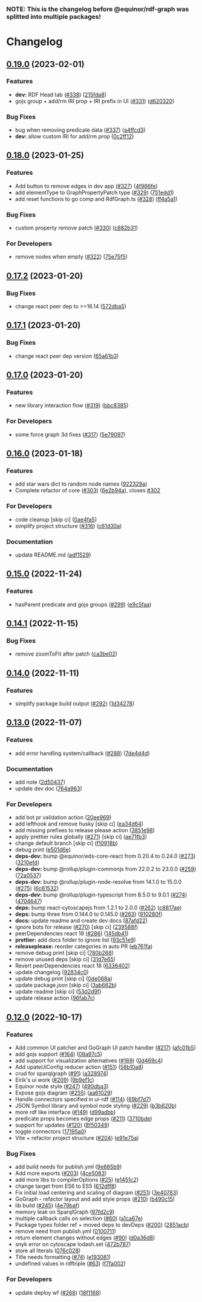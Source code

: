 ### NOTE: This is the changelog before @equinor/rdf-graph was splitted into multiple packages!
# Changelog

## [0.19.0](https://github.com/equinor/rdf-graph/compare/v0.18.0...v0.19.0) (2023-02-01)


### Features

* **dev:** RDF Head tab ([#338](https://github.com/equinor/rdf-graph/issues/338)) ([215fda8](https://github.com/equinor/rdf-graph/commit/215fda8efc03a270005e349c1a2defb64c97eecf))
* gojs group + add/rm IRI prop + IRI prefix in UI ([#331](https://github.com/equinor/rdf-graph/issues/331)) ([d620320](https://github.com/equinor/rdf-graph/commit/d6203208b3c7dd58b01ed6a3239c69347c1c9086))


### Bug Fixes

* bug when removing predicate data ([#337](https://github.com/equinor/rdf-graph/issues/337)) ([a4ffcd3](https://github.com/equinor/rdf-graph/commit/a4ffcd36985ebec6a0e3fe0384a3b8d0a8f20f9b))
* **dev:** allow custom IRI for add/rm prop ([0c2ff12](https://github.com/equinor/rdf-graph/commit/0c2ff12cff96888c2e139090efd95b9b6ad3a90b))

## [0.18.0](https://github.com/equinor/rdf-graph/compare/v0.17.2...v0.18.0) (2023-01-25)


### Features

* Add button to remove edges in dev app ([#327](https://github.com/equinor/rdf-graph/issues/327)) ([4f986fe](https://github.com/equinor/rdf-graph/commit/4f986fe2c2fb3d8851229cee98347e027c080e84))
* add elementType to GraphPropertyPatch type ([#329](https://github.com/equinor/rdf-graph/issues/329)) ([751edd1](https://github.com/equinor/rdf-graph/commit/751edd10e228cd0f9f3c0a56ff8f6a36e1c12bc4))
* add reset functions to go comp and RdfGraph.ts ([#328](https://github.com/equinor/rdf-graph/issues/328)) ([ff4a5a1](https://github.com/equinor/rdf-graph/commit/ff4a5a14ef679fc4ca77d2ddb713f318b6c62612))


### Bug Fixes

* custom property remove patch ([#330](https://github.com/equinor/rdf-graph/issues/330)) ([c882b31](https://github.com/equinor/rdf-graph/commit/c882b3181459e5921e5ebca4fa67b9d37f145c69))


### For Developers

* remove nodes when empty ([#322](https://github.com/equinor/rdf-graph/issues/322)) ([75e75f5](https://github.com/equinor/rdf-graph/commit/75e75f5ff57ddf6c4959f2dbc75968112ecc04ea))

## [0.17.2](https://github.com/equinor/rdf-graph/compare/v0.17.1...v0.17.2) (2023-01-20)


### Bug Fixes

* change react peer dep to &gt;=16.14 ([572dba5](https://github.com/equinor/rdf-graph/commit/572dba50aa613486bff847b6668fd96880a2bc11))

## [0.17.1](https://github.com/equinor/rdf-graph/compare/v0.17.0...v0.17.1) (2023-01-20)


### Bug Fixes

* change react peer dep version ([65a61b3](https://github.com/equinor/rdf-graph/commit/65a61b38e5c97de1478c4e5fd8dd53a257faaf7c))

## [0.17.0](https://github.com/equinor/rdf-graph/compare/v0.16.0...v0.17.0) (2023-01-20)


### Features

* new library interaction flow ([#319](https://github.com/equinor/rdf-graph/issues/319)) ([bbc8385](https://github.com/equinor/rdf-graph/commit/bbc8385b692539096443bfabe0a0a431f0e0ab98))


### For Developers

* some force graph 3d fixes ([#317](https://github.com/equinor/rdf-graph/issues/317)) ([5e79097](https://github.com/equinor/rdf-graph/commit/5e79097dbf86f0ba38745c49eb89c63bbc5c7249))

## [0.16.0](https://github.com/equinor/rdf-graph/compare/v0.15.1...v0.16.0) (2023-01-18)


### Features

* add star wars dict to random node names ([922329a](https://github.com/equinor/rdf-graph/commit/922329a4e60a3dcbc6f9a784acda127f18755f29))
* Complete refactor of core ([#303](https://github.com/equinor/rdf-graph/issues/303)) ([6e2b94a](https://github.com/equinor/rdf-graph/commit/6e2b94aa082ac9437160d4773c4550d1db104959)), closes [#302](https://github.com/equinor/rdf-graph/issues/302)


### For Developers

* code cleanup [skip ci] ([0ae4fa5](https://github.com/equinor/rdf-graph/commit/0ae4fa53c1925f424a3cf643465e443fcd1ebcfe))
* simplify project structure ([#316](https://github.com/equinor/rdf-graph/issues/316)) ([c61d30a](https://github.com/equinor/rdf-graph/commit/c61d30a2aa108901a6c711f3f2b2bbe31cae2df8))


### Documentation

* update README.md ([adf1529](https://github.com/equinor/rdf-graph/commit/adf152906dff3bfdbf1305983a91c784b58ea83b))

## [0.15.0](https://github.com/equinor/rdf-graph/compare/v0.14.1...v0.15.0) (2022-11-24)


### Features

* hasParent predicate and gojs groups ([#299](https://github.com/equinor/rdf-graph/issues/299)) ([e9c5faa](https://github.com/equinor/rdf-graph/commit/e9c5faa6dcde426ffb1e4f03de3d35c87aad03ba))

## [0.14.1](https://github.com/equinor/rdf-graph/compare/v0.14.0...v0.14.1) (2022-11-15)


### Bug Fixes

* remove zoomToFit after patch ([ca3be02](https://github.com/equinor/rdf-graph/commit/ca3be020ae49e95a97c186a49bfcd38429ef6192))

## [0.14.0](https://github.com/equinor/rdf-graph/compare/v0.13.0...v0.14.0) (2022-11-11)


### Features

* simplify package build output ([#292](https://github.com/equinor/rdf-graph/issues/292)) ([1d34278](https://github.com/equinor/rdf-graph/commit/1d34278ba248c356d87bf22c44fb44c1b28ff71d))

## [0.13.0](https://github.com/equinor/rdf-graph/compare/v0.12.0...v0.13.0) (2022-11-07)


### Features

* add error handling system/callback ([#288](https://github.com/equinor/rdf-graph/issues/288)) ([7de4d4d](https://github.com/equinor/rdf-graph/commit/7de4d4dd08c086154afc871ca63609a7ef6a544b))


### Documentation

* add note ([2d50437](https://github.com/equinor/rdf-graph/commit/2d5043752c86671d1fe5b14b766d0e1723fca9a8))
* update dev doc ([764a963](https://github.com/equinor/rdf-graph/commit/764a9630f273ec0c1fbe381902df445175ab7745))


### For Developers

* add bot pr validation action ([20ee969](https://github.com/equinor/rdf-graph/commit/20ee969e03edd8481701be5b81094d4cb1909d81))
* add lefthook and remove husky [skip ci] ([ea34d64](https://github.com/equinor/rdf-graph/commit/ea34d64b14c597dec1c1e55adbaaf5d39d298b32))
* add missing prefixes to release please action ([3851e98](https://github.com/equinor/rdf-graph/commit/3851e98c27ab0c230fabc4a516d28291f2158e10))
* apply prettier rules globally ([#271](https://github.com/equinor/rdf-graph/issues/271)) [skip ci] ([ae71fb3](https://github.com/equinor/rdf-graph/commit/ae71fb3d9b0243d85a55183a18e6ff4c3be22595))
* change default branch [skip ci] ([f10918b](https://github.com/equinor/rdf-graph/commit/f10918bbbf9fe6b940521d99a231e128f0a1be3b))
* debug print ([e501d6e](https://github.com/equinor/rdf-graph/commit/e501d6ef3b688ca366d8145efeac7e793c2ab673))
* **deps-dev:** bump @equinor/eds-core-react from 0.20.4 to 0.24.0 ([#273](https://github.com/equinor/rdf-graph/issues/273)) ([3210efd](https://github.com/equinor/rdf-graph/commit/3210efd2654af9f5f488a6cf087d0c2e742f6fd7))
* **deps-dev:** bump @rollup/plugin-commonjs from 22.0.2 to 23.0.0 ([#259](https://github.com/equinor/rdf-graph/issues/259)) ([72a0537](https://github.com/equinor/rdf-graph/commit/72a05371168761d8f37b8400365ccacc44351c90))
* **deps-dev:** bump @rollup/plugin-node-resolve from 14.1.0 to 15.0.0 ([#275](https://github.com/equinor/rdf-graph/issues/275)) ([6c61532](https://github.com/equinor/rdf-graph/commit/6c615327879bb03ce6faba9b74578ad142e69e38))
* **deps-dev:** bump @rollup/plugin-typescript from 8.5.0 to 9.0.1 ([#274](https://github.com/equinor/rdf-graph/issues/274)) ([4704647](https://github.com/equinor/rdf-graph/commit/4704647e4de56584e5092a615b0d48fbd0523d1d))
* **deps:** bump react-cytoscapejs from 1.2.1 to 2.0.0 ([#262](https://github.com/equinor/rdf-graph/issues/262)) ([c8817ae](https://github.com/equinor/rdf-graph/commit/c8817aef7433c74f14db3eb75da0ea3734623800))
* **deps:** bump three from 0.144.0 to 0.145.0 ([#263](https://github.com/equinor/rdf-graph/issues/263)) ([910280f](https://github.com/equinor/rdf-graph/commit/910280fd3bfef59ea23144bc935df1101fa1dc1f))
* **docs:** update readme and create dev docs ([87afd22](https://github.com/equinor/rdf-graph/commit/87afd224c0e52b761865a1c7af8ea7ebbd6ce8b4))
* ignore bots for release ([#270](https://github.com/equinor/rdf-graph/issues/270)) [skip ci] ([239588f](https://github.com/equinor/rdf-graph/commit/239588fb2fd25b89058b0afd5c82534c369bcc93))
* peerDependencies react 18 ([#286](https://github.com/equinor/rdf-graph/issues/286)) ([145db41](https://github.com/equinor/rdf-graph/commit/145db4125dbde68d4e846c2feb861e49d7685f4b))
* **prettier:** add docs folder to ignore list ([93c51e9](https://github.com/equinor/rdf-graph/commit/93c51e92fcf4686387db051771fcb27360d82132))
* **releaseplease:** reorder categories in auto PR ([eb761fa](https://github.com/equinor/rdf-graph/commit/eb761faa2b98f6e09bceceb33c722e8567c3d7fe))
* remove debug print [skip ci] ([780b268](https://github.com/equinor/rdf-graph/commit/780b268835e6f29bb6c2e2c1d219aca43e0b7733))
* remove unused deps [skip ci] ([31d7e65](https://github.com/equinor/rdf-graph/commit/31d7e6524978a30a69ac9e072687c0005fcba677))
* Revert peerDependencies react 18 ([6336402](https://github.com/equinor/rdf-graph/commit/633640287c43767b161a3387acd4a35d52071479))
* update changelog ([92834c0](https://github.com/equinor/rdf-graph/commit/92834c0cf294ac482ff74c5809d869abcca4e1e6))
* update debug print [skip ci] ([0de068a](https://github.com/equinor/rdf-graph/commit/0de068aa1a12a35cf08d4bd0f48869c2b8a8858f))
* update package.json [skip ci] ([3ab662b](https://github.com/equinor/rdf-graph/commit/3ab662be13541312806128dd1580a2f049964756))
* update readme [skip ci] ([53d2d9f](https://github.com/equinor/rdf-graph/commit/53d2d9f005af80b2ef0ebea9c16ddf304a64ffd4))
* update release action ([96fab7c](https://github.com/equinor/rdf-graph/commit/96fab7c6c60e125358c7520ac0d2d6d5ea6eed15))

## [0.12.0](https://github.com/equinor/rdf-graph/compare/v1.0.0...v0.12.0) (2022-10-17)


### Features

* Add common UI patcher and GoGraph UI patch handler ([#217](https://github.com/equinor/rdf-graph/issues/217)) ([afc01b5](https://github.com/equinor/rdf-graph/commit/afc01b59d5094ddcda88004f7c4ac942596931ac))
* add gojs support ([#164](https://github.com/equinor/rdf-graph/issues/164)) ([08a97c5](https://github.com/equinor/rdf-graph/commit/08a97c5f38f3859718e385356bc90491022c929b))
* add support for visualization alternatives ([#169](https://github.com/equinor/rdf-graph/issues/169)) ([0d469c4](https://github.com/equinor/rdf-graph/commit/0d469c454003269fefcbf33c1e044eee31d3adb5))
* Add upateUiConfig reducer action ([#151](https://github.com/equinor/rdf-graph/issues/151)) ([58b10a8](https://github.com/equinor/rdf-graph/commit/58b10a8f121ff0b5b04e254b4c666a328b8c0ac5))
* crud for sparqlgraph ([#91](https://github.com/equinor/rdf-graph/issues/91)) ([a328974](https://github.com/equinor/rdf-graph/commit/a328974ab17478b5e36643abdfb87d06227c177d))
* Eirik's ui work ([#209](https://github.com/equinor/rdf-graph/issues/209)) ([9b9ef1c](https://github.com/equinor/rdf-graph/commit/9b9ef1cdb2bb5e622b647749dd52617cbc6ef03e))
* Equinor node style ([#247](https://github.com/equinor/rdf-graph/issues/247)) ([490dba3](https://github.com/equinor/rdf-graph/commit/490dba35b958294a3b33cd6e48c2ed324d42538b))
* Expose gojs diagram ([#255](https://github.com/equinor/rdf-graph/issues/255)) ([aa61029](https://github.com/equinor/rdf-graph/commit/aa61029e88e804a132586c1594cd253ab74cc49c))
* Handle connectors specified in ui-rdf ([#114](https://github.com/equinor/rdf-graph/issues/114)) ([69bf7d7](https://github.com/equinor/rdf-graph/commit/69bf7d765bc89c1da9568dd628203ccdf3b912af))
* JSON Symbol library and symbol node styling ([#229](https://github.com/equinor/rdf-graph/issues/229)) ([b3b620b](https://github.com/equinor/rdf-graph/commit/b3b620bca9ccafbffbac4e25bd9bf6f7b6cc918a))
* more rdf like interface ([#149](https://github.com/equinor/rdf-graph/issues/149)) ([d99adbb](https://github.com/equinor/rdf-graph/commit/d99adbb2d96fa1058d07ddfd32f24bc165e2b978))
* predicate props becomes edge props ([#211](https://github.com/equinor/rdf-graph/issues/211)) ([3710bde](https://github.com/equinor/rdf-graph/commit/3710bdec7967b20faca73c30d2e6a7fb068fa530))
* support for updates ([#120](https://github.com/equinor/rdf-graph/issues/120)) ([8f50349](https://github.com/equinor/rdf-graph/commit/8f5034998069d1a317675e9828e88a29b4e51c0e))
* toggle connectors ([17195a0](https://github.com/equinor/rdf-graph/commit/17195a02186d6f5a2cf23b55cb5d970f55cff683))
* Vite + refactor project structure ([#204](https://github.com/equinor/rdf-graph/issues/204)) ([e91e75a](https://github.com/equinor/rdf-graph/commit/e91e75a89f801272723da641841377b4a93493bc))


### Bug Fixes

* add build needs for publish.yml ([9e885b9](https://github.com/equinor/rdf-graph/commit/9e885b903afc2c4e72358bfded64b82ea5762a83))
* Add more exports ([#203](https://github.com/equinor/rdf-graph/issues/203)) ([4ce5083](https://github.com/equinor/rdf-graph/commit/4ce5083ea264e6112781f2bc4856cb341e230026))
* add more libs to compilerOptions ([#25](https://github.com/equinor/rdf-graph/issues/25)) ([e1451c2](https://github.com/equinor/rdf-graph/commit/e1451c2cef367afa1539dfaeed185d913cb88fca))
* change target from ES6 to ES5 ([612dff8](https://github.com/equinor/rdf-graph/commit/612dff835f3dccd2efa7bae28dec5874f31e4f55))
* Fix initial load centering and scaling of diagram ([#251](https://github.com/equinor/rdf-graph/issues/251)) ([3e40783](https://github.com/equinor/rdf-graph/commit/3e40783913216630b42ab7bceb32a2465cbabb99))
* GoGraph - refactor layout and add style props ([#210](https://github.com/equinor/rdf-graph/issues/210)) ([b490c15](https://github.com/equinor/rdf-graph/commit/b490c15eb9ca0ab786a0ce5ce3b24d4dc1deeda6))
* lib build  ([#245](https://github.com/equinor/rdf-graph/issues/245)) ([4e79baf](https://github.com/equinor/rdf-graph/commit/4e79bafd1d30b869a9431d7527a3bdc57e9dbccb))
* memory leak on SparqlGraph ([97fd2c9](https://github.com/equinor/rdf-graph/commit/97fd2c932825464abb35f90b4d046e5bcd1814c1))
* multiple callback calls on selection ([#60](https://github.com/equinor/rdf-graph/issues/60)) ([a1ca67e](https://github.com/equinor/rdf-graph/commit/a1ca67e0a114c4a403e5221300f2734c7b0487ee))
* Package types folder ref + moved deps to devDeps ([#200](https://github.com/equinor/rdf-graph/issues/200)) ([2851acb](https://github.com/equinor/rdf-graph/commit/2851acbedd04970520b97c2e427787c7dafb14f5))
* remove need from publish.yml ([0100711](https://github.com/equinor/rdf-graph/commit/0100711466286bcf9f5f92f7f3587021011efe56))
* return element changes without edges ([#90](https://github.com/equinor/rdf-graph/issues/90)) ([d0a36d8](https://github.com/equinor/rdf-graph/commit/d0a36d8187f6cd2eb45d294bf80b8f7b70bac6a9))
* snyk error on cytoscape lodash.set ([472b787](https://github.com/equinor/rdf-graph/commit/472b7878f82519ee49214975fbe7ba2e725f2df1))
* store all literals ([076c028](https://github.com/equinor/rdf-graph/commit/076c028029de75d2f9bbd92383da5edeef02275c))
* Title needs formatting ([#74](https://github.com/equinor/rdf-graph/issues/74)) ([e193081](https://github.com/equinor/rdf-graph/commit/e193081b449ee450ddbd41479d4d519a81d237b5))
* undefined values in rdftriple ([#63](https://github.com/equinor/rdf-graph/issues/63)) ([f7fa002](https://github.com/equinor/rdf-graph/commit/f7fa002314a23e8098510c86e535bc1a9129fc65))

### For Developers

* update deploy wf ([#268](https://github.com/equinor/rdf-graph/issues/268)) ([18f1168](https://github.com/equinor/rdf-graph/commit/18f11681aaff219c80de46e94850ada534e817cc))
